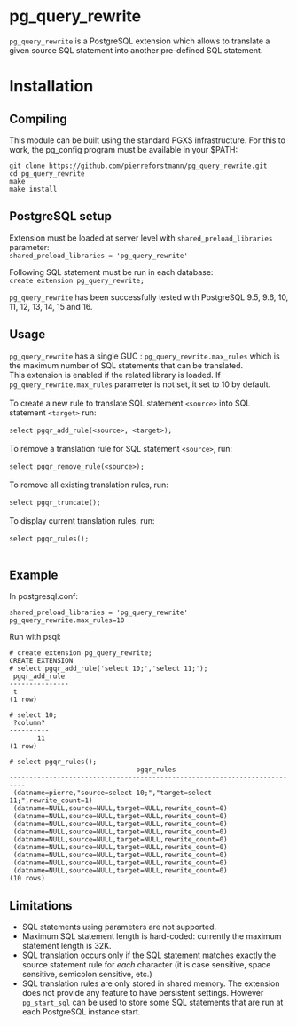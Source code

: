 # pg_query_rewrite
`pg_query_rewrite`  is a PostgreSQL extension which allows to translate a given source SQL statement into another pre-defined SQL statement.


# Installation
## Compiling

This module can be built using the standard PGXS infrastructure. For this to work, the pg_config program must be available in your $PATH:
  
`git clone https://github.com/pierreforstmann/pg_query_rewrite.git` <br>
`cd pg_query_rewrite` <br>
`make` <br>
`make install` <br>

## PostgreSQL setup

Extension must be loaded at server level with `shared_preload_libraries` parameter: <br> 
`shared_preload_libraries = 'pg_query_rewrite'` <br>

Following SQL statement must be run in each database: <br>
`create extension pg_query_rewrite;`

 `pg_query_rewrite` has been successfully tested with PostgreSQL 9.5, 9.6, 10, 11, 12, 13, 14, 15 and 16.

## Usage
`pg_query_rewrite` has a single GUC : `pg_query_rewrite.max_rules` which is the maximum number of SQL statements that can be translated.
<br>
This extension is enabled if the related library is loaded. If `pg_query_rewrite.max_rules` parameter is not set, it set to 10 by default.
<br>
<br>
To create a new rule to translate SQL statement `<source>` into SQL statement `<target>` run: 
<br>
<br>
`select pgqr_add_rule(<source>, <target>);` 
<br>
<br>
To remove a translation rule for SQL statement `<source>`, run:
<br>
<br>
`select pgqr_remove_rule(<source>);`
<br>
<br>
To remove all existing translation rules, run:
<br>
<br>
`select pgqr_truncate();`
<br>
<br>
To display current translation rules, run:
<br>
<br>
`select pgqr_rules();`
<br>
<br>
## Example

In postgresql.conf:

`shared_preload_libraries = 'pg_query_rewrite'` <br>
`pg_query_rewrite.max_rules=10`

Run with psql:
```
# create extension pg_query_rewrite;
CREATE EXTENSION
# select pgqr_add_rule('select 10;','select 11;');
 pgqr_add_rule 
---------------
 t
(1 row)

# select 10;
 ?column? 
----------
       11
(1 row)

# select pgqr_rules();
                                pgqr_rules                                
--------------------------------------------------------------------------
 (datname=pierre,"source=select 10;","target=select 11;",rewrite_count=1)
 (datname=NULL,source=NULL,target=NULL,rewrite_count=0)
 (datname=NULL,source=NULL,target=NULL,rewrite_count=0)
 (datname=NULL,source=NULL,target=NULL,rewrite_count=0)
 (datname=NULL,source=NULL,target=NULL,rewrite_count=0)
 (datname=NULL,source=NULL,target=NULL,rewrite_count=0)
 (datname=NULL,source=NULL,target=NULL,rewrite_count=0)
 (datname=NULL,source=NULL,target=NULL,rewrite_count=0)
 (datname=NULL,source=NULL,target=NULL,rewrite_count=0)
 (datname=NULL,source=NULL,target=NULL,rewrite_count=0)
(10 rows)

```
## Limitations

* SQL statements using parameters are not supported.
* Maximum SQL statement length is hard-coded: currently the maximum statement length is 32K.
* SQL translation occurs only if the SQL statement matches exactly the source statement rule for *each* character (it is case sensitive, space sensitive, semicolon sensitive, etc.)
* SQL translation rules are only stored in shared memory. The extension does not provide any feature to have persistent settings. However [`pg_start_sql`](https://github.com/pierreforstmann/pg_start_sql) can be used to store some SQL statements that are run at each PostgreSQL instance start.
